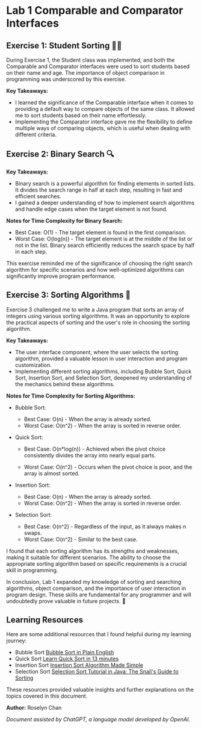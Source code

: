 # Lab 1 Comparable and Comparator Interfaces

## Exercise 1: Student Sorting 🧑‍🎓

During Exercise 1, the Student class was implemented, and both the Comparable and Comparator interfaces were used to sort students based on their name and age. The importance of object comparison in programming was underscored by this exercise.

**Key Takeaways:**

* I learned the significance of the Comparable interface when it comes to providing a default way to compare objects of the same class. It allowed me to sort students based on their name effortlessly.
* Implementing the Comparator interface gave me the flexibility to define multiple ways of comparing objects, which is useful when dealing with different criteria.
## Exercise 2: Binary Search 🔍

**Key Takeaways:**

* Binary search is a powerful algorithm for finding elements in sorted lists. It divides the search range in half at each step, resulting in fast and efficient searches.
* I gained a deeper understanding of how to implement search algorithms and handle edge cases when the target element is not found.

**Notes for Time Complexity for Binary Search:**

* Best Case: O(1) - The target element is found in the first comparison.
* Worst Case: O(log(n)) - The target element is at the middle of the list or not in the list. Binary search efficiently reduces the search space by half in each step.

This exercise reminded me of the significance of choosing the right search algorithm for specific scenarios and how well-optimized algorithms can significantly improve program performance.

## Exercise 3: Sorting Algorithms 🔄

Exercise 3 challenged me to write a Java program that sorts an array of integers using various sorting algorithms. It was an opportunity to explore the practical aspects of sorting and the user's role in choosing the sorting algorithm.

**Key Takeaways:**

* The user interface component, where the user selects the sorting algorithm, provided a valuable lesson in user interaction and program customization.
* Implementing different sorting algorithms, including Bubble Sort, Quick Sort, Insertion Sort, and Selection Sort, deepened my understanding of the mechanics behind these algorithms.

**Notes for Time Complexity for Sorting Algorithms:**

- Bubble Sort:
	- Best Case: O(n) - When the array is already sorted.
	- Worst Case: O(n^2) - When the array is sorted in reverse order.

- Quick Sort:
	- Best Case: O(n*log(n)) - Achieved when the pivot choice consistently divides the array into nearly equal parts.
	
	- Worst Case: O(n^2) - Occurs when the pivot choice is poor, and the array is almost sorted.

- Insertion Sort:
	- Best Case: O(n) - When the array is already sorted.
	- Worst Case: O(n^2) - When the array is sorted in reverse order.

- Selection Sort:
	- Best Case: O(n^2) - Regardless of the input, as it always makes n swaps.
	- Worst Case: O(n^2) - Similar to the best case.

I found that each sorting algorithm has its strengths and weaknesses, making it suitable for different scenarios. The ability to choose the appropriate sorting algorithm based on specific requirements is a crucial skill in programming.

In conclusion, Lab 1 expanded my knowledge of sorting and searching algorithms, object comparison, and the importance of user interaction in program design. These skills are fundamental for any programmer and will undoubtedly prove valuable in future projects. 🚀


## Learning Resources

Here are some additional resources that I found helpful during my learning journey:

- Bubble Sort [Bubble Sort in Plain English](https://youtu.be/uJLwnsLn0_Q?si=WC2gzM7OGI1I6K7o)
- Quick Sort [Learn Quick Sort in 13 minutes](https://youtu.be/Vtckgz38QHs?si=jZmJvsNAgxYgoBtq)
- Insertion Sort [Insertion Sort Algorithm Made Simple](https://youtu.be/nKzEJWbkPbQ?si=6Z1h-w0fh6MdJJsr)
- Selection Sort [Selection Sort Tutorial in Java: The Snail's Guide to Sorting](https://www.youtube.com/watch?v=dsqsnngsoD8)


These resources provided valuable insights and further explanations on the topics covered in this document.

**Author:** Roselyn Chan

*Document assisted by ChatGPT, a language model developed by OpenAI.*
